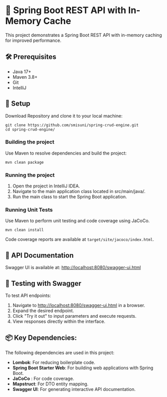 # 🚀 Spring Boot REST API with In-Memory Cache

This project demonstrates a Spring Boot REST API with in-memory caching for improved performance.

## 🛠️ Prerequisites
- Java 17+
- Maven 3.8+
- Git
- IntelliJ

## 🔧 Setup
Download Repository and clone it to your local machine:
```shell
git clone https://github.com/smisuni/spring-crud-engine.git
cd spring-crud-engine/
```

### Building the project

Use Maven to resolve dependencies and build the project:
```shell
mvn clean package
```
### Running the project

1. Open the project in IntelliJ IDEA.
2. Navigate to the main application class located in src/main/java/.
3. Run the main class to start the Spring Boot application.

### Running Unit Tests
Use Maven to perform unit testing and code coverage using JaCoCo.
```shell
mvn clean install
```
Code coverage reports are available at `target/site/jacoco/index.html`.

## 📘 API Documentation

Swagger UI is available at: [http://localhost:8080/swagger-ui.html](http://localhost:8080/swagger-ui.html)

## 🧪 Testing with Swagger

To test API endpoints:

1. Navigate to [http://localhost:8080/swagger-ui.html](http://localhost:8080/swagger-ui.html) in a browser.
2. Expand the desired endpoint.
3. Click "Try it out" to input parameters and execute requests.
4. View responses directly within the interface.

## 📦 Key Dependencies: 
The following dependencies are used in this project:
- **Lombok**: For reducing boilerplate code.
- **Spring Boot Starter Web**: For building web applications with Spring Boot.
- **JaCoCo** : For code coverage.
- **Mapstruct**: For DTO entity mapping.
- **Swagger UI**: For generating interactive API documentation.
